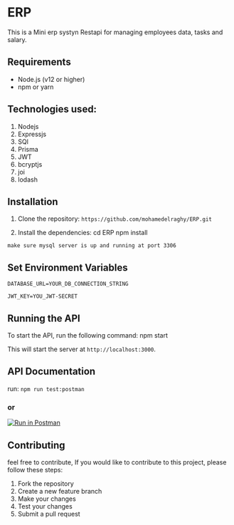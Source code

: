 # ERP

This is a Mini erp systyn Restapi for managing employees data, tasks and
salary.

## Requirements

- Node.js (v12 or higher)
- npm or yarn


## Technologies used:

1. Nodejs
2. Expressjs
3. SQl 
4. Prisma
5. JWT
6. bcryptjs
7. joi
8. lodash
## Installation

1. Clone the repository:
  `https://github.com/mohamedelraghy/ERP.git`

2. Install the dependencies:
  cd ERP
  npm install

  `make sure mysql server is up and running at port 3306`

## Set Environment Variables
`DATABASE_URL=YOUR_DB_CONNECTION_STRING`

 `JWT_KEY=YOU_JWT-SECRET`

## Running the API

To start the API, run the following command:
npm start

This will start the server at `http://localhost:3000`.

## API Documentation

run: `npm run test:postman`

### or

[![Run in Postman](https://run.pstmn.io/button.svg)](https://god.gw.postman.com/run-collection/7215796-eca5bd8d-800d-4b98-9af3-e636020c4d19?action=collection%2Ffork&collection-url=entityId%3D7215796-eca5bd8d-800d-4b98-9af3-e636020c4d19%26entityType%3Dcollection%26workspaceId%3D81008f9e-6ad1-4807-bbc2-cfaa66b78dd4)

## Contributing

feel free to contribute,
If you would like to contribute to this project, please follow these steps:

1. Fork the repository
2. Create a new feature branch
3. Make your changes
4. Test your changes
5. Submit a pull request